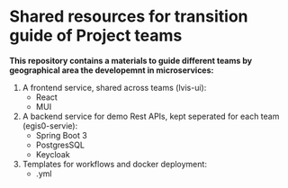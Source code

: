 # Shared resources for transition guide of Project teams
**This repository contains a materials to guide different teams by geographical area the developemnt in microservices:**
 1. A frontend service, shared across teams (lvis-ui):
    * React
    * MUI
 1. A backend service for demo Rest APIs, kept seperated for each team (egis0-servie):
    * Spring Boot 3
    * PostgresSQL
    * Keycloak
 1. Templates for workflows and docker deployment:
    * .yml
